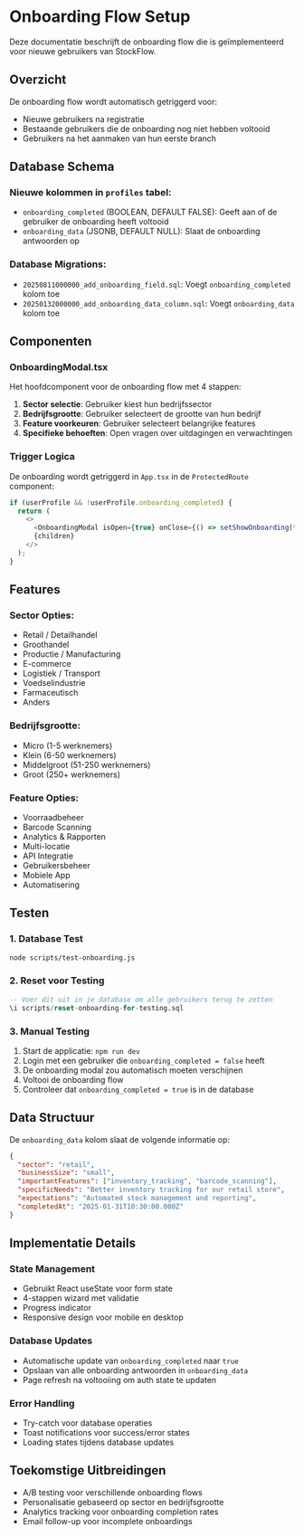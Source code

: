 # Onboarding Flow Setup

Deze documentatie beschrijft de onboarding flow die is geïmplementeerd voor nieuwe gebruikers van StockFlow.

## Overzicht

De onboarding flow wordt automatisch getriggerd voor:
- Nieuwe gebruikers na registratie
- Bestaande gebruikers die de onboarding nog niet hebben voltooid
- Gebruikers na het aanmaken van hun eerste branch

## Database Schema

### Nieuwe kolommen in `profiles` tabel:
- `onboarding_completed` (BOOLEAN, DEFAULT FALSE): Geeft aan of de gebruiker de onboarding heeft voltooid
- `onboarding_data` (JSONB, DEFAULT NULL): Slaat de onboarding antwoorden op

### Database Migrations:
- `20250811000000_add_onboarding_field.sql`: Voegt `onboarding_completed` kolom toe
- `20250132000000_add_onboarding_data_column.sql`: Voegt `onboarding_data` kolom toe

## Componenten

### OnboardingModal.tsx
Het hoofdcomponent voor de onboarding flow met 4 stappen:

1. **Sector selectie**: Gebruiker kiest hun bedrijfssector
2. **Bedrijfsgrootte**: Gebruiker selecteert de grootte van hun bedrijf
3. **Feature voorkeuren**: Gebruiker selecteert belangrijke features
4. **Specifieke behoeften**: Open vragen over uitdagingen en verwachtingen

### Trigger Logica
De onboarding wordt getriggerd in `App.tsx` in de `ProtectedRoute` component:
```typescript
if (userProfile && !userProfile.onboarding_completed) {
  return (
    <>
      <OnboardingModal isOpen={true} onClose={() => setShowOnboarding(false)} />
      {children}
    </>
  );
}
```

## Features

### Sector Opties:
- Retail / Detailhandel
- Groothandel
- Productie / Manufacturing
- E-commerce
- Logistiek / Transport
- Voedselindustrie
- Farmaceutisch
- Anders

### Bedrijfsgrootte:
- Micro (1-5 werknemers)
- Klein (6-50 werknemers)
- Middelgroot (51-250 werknemers)
- Groot (250+ werknemers)

### Feature Opties:
- Voorraadbeheer
- Barcode Scanning
- Analytics & Rapporten
- Multi-locatie
- API Integratie
- Gebruikersbeheer
- Mobiele App
- Automatisering

## Testen

### 1. Database Test
```bash
node scripts/test-onboarding.js
```

### 2. Reset voor Testing
```sql
-- Voer dit uit in je database om alle gebruikers terug te zetten
\i scripts/reset-onboarding-for-testing.sql
```

### 3. Manual Testing
1. Start de applicatie: `npm run dev`
2. Login met een gebruiker die `onboarding_completed = false` heeft
3. De onboarding modal zou automatisch moeten verschijnen
4. Voltooi de onboarding flow
5. Controleer dat `onboarding_completed = true` is in de database

## Data Structuur

De `onboarding_data` kolom slaat de volgende informatie op:
```json
{
  "sector": "retail",
  "businessSize": "small",
  "importantFeatures": ["inventory_tracking", "barcode_scanning"],
  "specificNeeds": "Better inventory tracking for our retail store",
  "expectations": "Automated stock management and reporting",
  "completedAt": "2025-01-31T10:30:00.000Z"
}
```

## Implementatie Details

### State Management
- Gebruikt React useState voor form state
- 4-stappen wizard met validatie
- Progress indicator
- Responsive design voor mobile en desktop

### Database Updates
- Automatische update van `onboarding_completed` naar `true`
- Opslaan van alle onboarding antwoorden in `onboarding_data`
- Page refresh na voltooiing om auth state te updaten

### Error Handling
- Try-catch voor database operaties
- Toast notifications voor success/error states
- Loading states tijdens database updates

## Toekomstige Uitbreidingen

- A/B testing voor verschillende onboarding flows
- Personalisatie gebaseerd op sector en bedrijfsgrootte
- Analytics tracking voor onboarding completion rates
- Email follow-up voor incomplete onboardings
